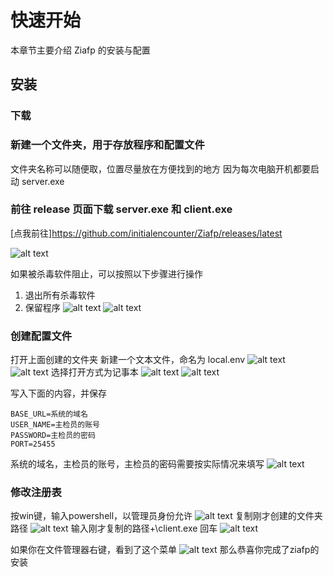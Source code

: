 # 快速开始

本章节主要介绍 Ziafp 的安装与配置

## 安装

### 下载

### 新建一个文件夹，用于存放程序和配置文件

文件夹名称可以随便取，位置尽量放在方便找到的地方
因为每次电脑开机都要启动 server.exe

### 前往 release 页面下载 server.exe 和 client.exe

[点我前往]https://github.com/initialencounter/Ziafp/releases/latest

![alt text](image.png)

如果被杀毒软件阻止，可以按照以下步骤进行操作
1. 退出所有杀毒软件
2. 保留程序
![alt text](image-1.png)
![alt text](image-2.png)

### 创建配置文件

打开上面创建的文件夹
新建一个文本文件，命名为 local.env
![alt text](image-3.png)
![alt text](image-4.png)
选择打开方式为记事本
![alt text](image-5.png)
![alt text](image-6.png)

写入下面的内容，并保存
```
BASE_URL=系统的域名
USER_NAME=主检员的账号
PASSWORD=主检员的密码
PORT=25455
```
系统的域名，主检员的账号，主检员的密码需要按实际情况来填写
![alt text](image-7.png)

### 修改注册表

按win键，输入powershell，以管理员身份允许
![alt text](image-8.png)
复制刚才创建的文件夹路径
![alt text](image-9.png)
输入刚才复制的路径+\client.exe 回车
![alt text](image-12.png)

如果你在文件管理器右键，看到了这个菜单
![alt text](image-13.png)
那么恭喜你完成了ziafp的安装